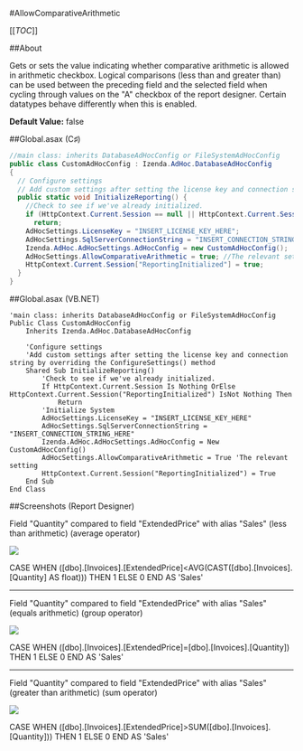 #AllowComparativeArithmetic

[[_TOC_]]

##About

Gets or sets the value indicating whether comparative arithmetic is allowed in arithmetic checkbox. Logical comparisons (less than and greater than) can be used between the preceding field and the selected field when cycling through values on the "A" checkbox of the report designer. Certain datatypes behave differently when this is enabled.

**Default Value:** false

##Global.asax (C♯)

```csharp
//main class: inherits DatabaseAdHocConfig or FileSystemAdHocConfig
public class CustomAdHocConfig : Izenda.AdHoc.DatabaseAdHocConfig
{
  // Configure settings
  // Add custom settings after setting the license key and connection string by overriding the ConfigureSettings() method
  public static void InitializeReporting() {
    //Check to see if we've already initialized.
    if (HttpContext.Current.Session == null || HttpContext.Current.Session["ReportingInitialized"] != null)
      return;
    AdHocSettings.LicenseKey = "INSERT_LICENSE_KEY_HERE";
    AdHocSettings.SqlServerConnectionString = "INSERT_CONNECTION_STRING_HERE";
    Izenda.AdHoc.AdHocSettings.AdHocConfig = new CustomAdHocConfig();
    AdHocSettings.AllowComparativeArithmetic = true; //The relevant setting
    HttpContext.Current.Session["ReportingInitialized"] = true;
  }
}
```

##Global.asax (VB.NET)

```visualbasic
'main class: inherits DatabaseAdHocConfig or FileSystemAdHocConfig
Public Class CustomAdHocConfig
    Inherits Izenda.AdHoc.DatabaseAdHocConfig

    'Configure settings
    'Add custom settings after setting the license key and connection string by overriding the ConfigureSettings() method
    Shared Sub InitializeReporting()
        'Check to see if we've already initialized.
        If HttpContext.Current.Session Is Nothing OrElse HttpContext.Current.Session("ReportingInitialized") IsNot Nothing Then
            Return
        'Initialize System
        AdHocSettings.LicenseKey = "INSERT_LICENSE_KEY_HERE"
        AdHocSettings.SqlServerConnectionString = "INSERT_CONNECTION_STRING_HERE"
        Izenda.AdHoc.AdHocSettings.AdHocConfig = New CustomAdHocConfig()
        AdHocSettings.AllowComparativeArithmetic = True 'The relevant setting
        HttpContext.Current.Session("ReportingInitialized") = True
    End Sub
End Class
```

##Screenshots (Report Designer)

Field "Quantity" compared to field "ExtendedPrice" with alias "Sales" (less than arithmetic) (average operator)

![](http://wiki.izenda.us/API/CodeSamples/AllowComparativeArithmetic/AllowComparativeArithmetic_lt2.png)

CASE WHEN ([dbo].[Invoices].[ExtendedPrice]<AVG(CAST([dbo].[Invoices].[Quantity] AS float))) THEN 1 ELSE 0 END AS 'Sales'

---

Field "Quantity" compared to field "ExtendedPrice" with alias "Sales" (equals arithmetic) (group operator)

![](http://wiki.izenda.us/API/CodeSamples/AllowComparativeArithmetic/AllowComparativeArithmetic_eq.png)

CASE WHEN ([dbo].[Invoices].[ExtendedPrice]=[dbo].[Invoices].[Quantity]) THEN 1 ELSE 0 END AS 'Sales'

---

Field "Quantity" compared to field "ExtendedPrice" with alias "Sales" (greater than arithmetic) (sum operator)

![](http://wiki.izenda.us/API/CodeSamples/AllowComparativeArithmetic/AllowComparativeArithmetic_gt.png)

CASE WHEN ([dbo].[Invoices].[ExtendedPrice]>SUM([dbo].[Invoices].[Quantity])) THEN 1 ELSE 0 END AS 'Sales'